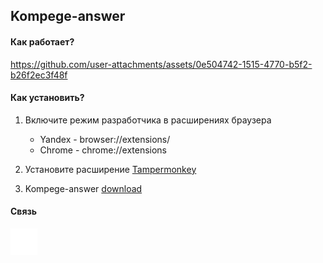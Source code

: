 ## Kompege-answer

#### Как работает?


https://github.com/user-attachments/assets/0e504742-1515-4770-b5f2-b26f2ec3f48f


#### Как установить?

1. Включите режим разработчика в расширениях браузера

    - Yandex - browser://extensions/
    - Chrome - chrome://extensions

2. Установите расширение [Tampermonkey](https://www.tampermonkey.net/)
3. Kompege-answer [download](https://github.com/Svyaaaaaaaat/kompege-answer/raw/refs/heads/main/kompege-answer.user.js)

#### Связь

[![Telegram](./assets/images/icon-tg.svg)](https://t.me/SvyatBgdn)
